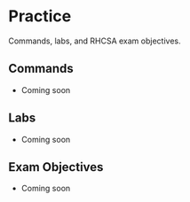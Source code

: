 # Practice

Commands, labs, and RHCSA exam objectives.

## Commands
- Coming soon

## Labs
- Coming soon

## Exam Objectives
- Coming soon
